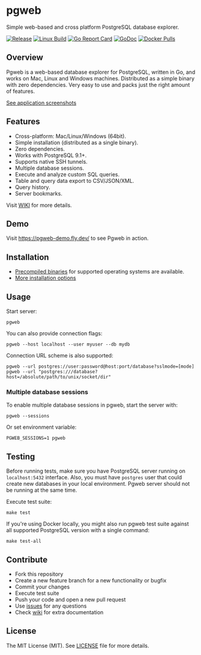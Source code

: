 # pgweb

Simple web-based and cross platform PostgreSQL database explorer.

[![Release](https://edas-hz.oss-cn-hangzhou.aliyuncs.com/edas-apps/charts-store/pgweb/image/pgweb.svg)](https://github.com/sosedoff/pgweb/releases)
[![Linux Build](https://edas-hz.oss-cn-hangzhou.aliyuncs.com/edas-apps/charts-store/pgweb/image/badge.svg)](https://github.com/sosedoff/pgweb/actions?query=branch%3Amain)
[![Go Report Card](https://edas-hz.oss-cn-hangzhou.aliyuncs.com/edas-apps/charts-store/pgweb/image/68747470733a2f2f676f7265706f7274636172642e636f6d2f62616467652f6769746875622e636f6d2f736f7365646f66662f7067776562.svg)](https://goreportcard.com/report/github.com/sosedoff/pgweb)
[![GoDoc](https://edas-hz.oss-cn-hangzhou.aliyuncs.com/edas-apps/charts-store/pgweb/image/68747470733a2f2f676f646f632e6f72672f6769746875622e636f6d2f736f7365646f66662f70677765623f7374617475732e737667.svg)](https://godoc.org/github.com/sosedoff/pgweb)
[![Docker Pulls](https://edas-hz.oss-cn-hangzhou.aliyuncs.com/edas-apps/charts-store/pgweb/image/pgweb.svg)](https://hub.docker.com/r/sosedoff/pgweb/)

## Overview

Pgweb is a web-based database explorer for PostgreSQL, written in Go, and works
on Mac, Linux and Windows machines. Distributed as a simple binary with zero dependencies.
Very easy to use and packs just the right amount of features.

[See application screenshots](https://github.com/sosedoff/pgweb/blob/main/SCREENS.md)

## Features

- Cross-platform: Mac/Linux/Windows (64bit).
- Simple installation (distributed as a single binary).
- Zero dependencies.
- Works with PostgreSQL 9.1+.
- Supports native SSH tunnels.
- Multiple database sessions.
- Execute and analyze custom SQL queries.
- Table and query data export to CSV/JSON/XML.
- Query history.
- Server bookmarks.

Visit [WIKI](https://github.com/sosedoff/pgweb/wiki) for more details.

## Demo

Visit https://pgweb-demo.fly.dev/ to see Pgweb in action.

## Installation

- [Precompiled binaries](https://github.com/sosedoff/pgweb/releases) for supported operating systems are available.
- [More installation options](https://github.com/sosedoff/pgweb/wiki/Installation)

## Usage

Start server:

```
pgweb
```

You can also provide connection flags:

```
pgweb --host localhost --user myuser --db mydb
```

Connection URL scheme is also supported:

```
pgweb --url postgres://user:password@host:port/database?sslmode=[mode]
pgweb --url "postgres:///database?host=/absolute/path/to/unix/socket/dir"
```

### Multiple database sessions

To enable multiple database sessions in pgweb, start the server with:

```
pgweb --sessions
```

Or set environment variable:

```
PGWEB_SESSIONS=1 pgweb
```

## Testing

Before running tests, make sure you have PostgreSQL server running on `localhost:5432`
interface. Also, you must have `postgres` user that could create new databases
in your local environment. Pgweb server should not be running at the same time.

Execute test suite:

```
make test
```

If you're using Docker locally, you might also run pgweb test suite against
all supported PostgreSQL version with a single command:

```
make test-all
```

## Contribute

- Fork this repository
- Create a new feature branch for a new functionality or bugfix
- Commit your changes
- Execute test suite
- Push your code and open a new pull request
- Use [issues](https://github.com/sosedoff/pgweb/issues) for any questions
- Check [wiki](https://github.com/sosedoff/pgweb/wiki) for extra documentation

## License

The MIT License (MIT). See [LICENSE](LICENSE) file for more details.
